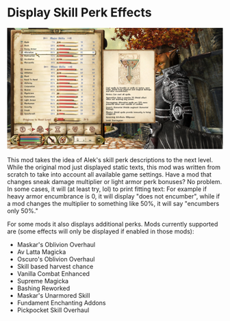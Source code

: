 # Display Skill Perk Effects

![Example Image](image.png)

This mod takes the idea of Alek's skill perk descriptions to the next level. While the original mod just displayed static texts, this mod was written from scratch to take into account all available game settings. Have a mod that changes sneak damage multiplier or light armor perk bonuses? No problem. In some cases, it will (at least try, lol) to print fitting text: For example if heavy armor encumbrance is 0, it will display "does not encumber", while if a mod changes the multiplier to something like 50%, it will say "encumbers only 50%."

For some mods it also displays additional perks. Mods currently supported are (some effects will only be displayed if enabled in those mods):

- Maskar's Oblivion Overhaul
- Av Latta Magicka
- Oscuro's Oblivion Overhaul
- Skill based harvest chance
- Vanilla Combat Enhanced
- Supreme Magicka
- Bashing Reworked
- Maskar's Unarmored Skill
- Fundament Enchanting Addons
- Pickpocket Skill Overhaul
 



